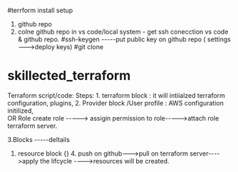 #terrform install setup

   1. github repo
   2. colne github repo in vs code/local system 
          - get ssh conecction vs code & github repo.
              #ssh-keygen -----put public key on github repo ( settings --->deploy keys)
              #git clone <http url of repo>
              







# skillected_terraform
Terraform script/code:
   Steps:
      1. terraform block : it will intiialzed terraform configuration, plugins, 
      2. Provider block /User profile : AWS configuration initilized,    
             OR Role
        create role -----> assigin permission to role----->attach role terraform server.    

   3.Blocks   -----deltails
1. resource block 
       {}
       4. push on github--->pull on terraform server---->apply the lifcycle  ---->resources will be created.







